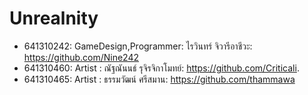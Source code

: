 # Unrealnity
- 641310242: GameDesign,Programmer: ไรวินทร์ จิวารีอาชีวะ: https://github.com/Nine242
- 641310460: Artist : ณัฐณันนธ์ รุจิรจิกาโมทย์: https://github.com/Criticali.
- 641310465: Artist : ธรรมวัฒน์ ศรีสมาน: https://github.com/thammawa
